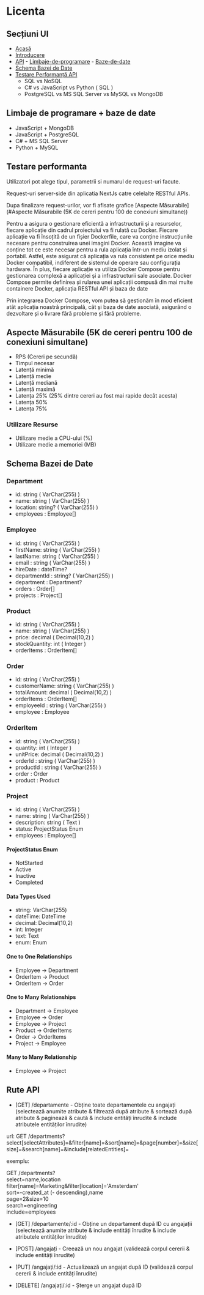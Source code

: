 # Licenta

## Secțiuni UI

- [Acasă](#home)
- [Introducere](#introduction)
- [API](#api) - [Limbaje-de-programare](#programming-languages) - [Baze-de-date](#api-databases)
- [Schema Bazei de Date](#database-schema)
- [Testare Performanță API](#api-performance-testing)
  - SQL vs NoSQL
  - C# vs JavaScript vs Python ( SQL )
  - PostgreSQL vs MS SQL Server vs MySQL vs MongoDB

## Limbaje de programare + baze de date

- JavaScript + MongoDB
- JavaScript + PostgreSQL
- C# + MS SQL Server
- Python + MySQL

## Testare performanta
Utilizatori pot alege tipul, parametrii si numarul de request-uri facute.

Request-uri server-side din aplicatia NextJs catre celelalte RESTful APIs.

Dupa finalizare request-urilor, vor fi afisate grafice [Aspecte Măsurabile](#Aspecte Măsurabile (5K de cereri pentru 100 de conexiuni simultane))

Pentru a asigura o gestionare eficientă a infrastructurii și a resurselor, fiecare aplicație din cadrul proiectului va fi rulată cu Docker. Fiecare aplicație va fi însoțită de un fișier Dockerfile, care va conține instrucțiunile necesare pentru construirea unei imagini Docker. Această imagine va conține tot ce este necesar pentru a rula aplicația într-un mediu izolat și portabil. Astfel, este asigurat că aplicația va rula consistent pe orice mediu Docker compatibil, indiferent de sistemul de operare sau configurația hardware. În plus, fiecare aplicație va utiliza Docker Compose pentru gestionarea complexă a aplicației și a infrastructurii sale asociate. Docker Compose permite definirea și rularea unei aplicații compusă din mai multe containere Docker, aplicația RESTful API și baza de date

Prin integrarea Docker Compose, vom putea să gestionăm în mod eficient atât aplicația noastră principală, cât și baza de date asociată, asigurând o dezvoltare și o livrare fără probleme și fără probleme.

## Aspecte Măsurabile (5K de cereri pentru 100 de conexiuni simultane)

- RPS (Cereri pe secundă)
- Timpul necesar
- Latență minimă
- Latență medie
- Latență mediană
- Latență maximă
- Latența 25% (25% dintre cereri au fost mai rapide decât acesta)
- Latența 50%
- Latența 75%

### Utilizare Resurse

- Utilizare medie a CPU-ului (%)
- Utilizare medie a memoriei (MB)

## Schema Bazei de Date

### Department

- id: string ( VarChar(255) )
- name: string ( VarChar(255) )
- location: string? ( VarChar(255) )
- employees : Employee[]

### Employee

- id: string ( VarChar(255) )
- firstName: string ( VarChar(255) )
- lastName: string ( VarChar(255) )
- email : string ( VarChar(255) )
- hireDate : dateTime?
- departmentId : string? ( VarChar(255) )
- department : Department?
- orders : Order[]
- projects : Project[]

### Product

- id: string ( VarChar(255) )
- name: string ( VarChar(255) )
- price: decimal ( Decimal(10,2) )
- stockQuantity: int ( Integer )
- orderItems : OrderItem[]

### Order

- id: string ( VarChar(255) )
- customerName: string ( VarChar(255) )
- totalAmount: decimal ( Decimal(10,2) )
- orderItems : OrderItem[]
- employeeId : string ( VarChar(255) )
- employee : Employee

### OrderItem

- id: string ( VarChar(255) )
- quantity: int ( Integer )
- unitPrice: decimal ( Decimal(10,2) )
- orderId : string ( VarChar(255) )
- productId : string ( VarChar(255) )
- order : Order
- product : Product

### Project

- id: string ( VarChar(255) )
- name: string ( VarChar(255) )
- description: string ( Text )
- status: ProjectStatus Enum
- employees : Employee[]

#### ProjectStatus Enum

- NotStarted
- Active
- Inactive
- Completed

#### Data Types Used

- string: VarChar(255)
- dateTime: DateTime
- decimal: Decimal(10,2)
- int: Integer
- text: Text
- enum: Enum

#### One to One Relationships

- Employee -> Department
- OrderItem -> Product
- OrderItem -> Order

#### One to Many Relationships

- Department -> Employee
- Employee -> Order
- Employee -> Project
- Product -> OrderItems
- Order -> OrderItems
- Project -> Employee

#### Many to Many Relationship

- Employee -> Project

## Rute API

- [GET] /departamente - Obține toate departamentele cu angajați (selectează anumite atribute & filtrează după atribute & sortează după atribute & paginează & caută & include entități înrudite & include atributele entităților înrudite)

url: GET /departments?select[selectAttributes]=&filter[name]=&sort[name]=&page[number]=&size[size]=&search[name]=&include[relatedEntities]=

exemplu:

GET /departments?\
select=name,location\
filter[name]=Marketing&filter[location]='Amsterdam'\
sort=-created_at (- descending),name\
page=2&size=10\
search=engineering\
include=employees

- [GET] /departamente/:id - Obține un departament după ID cu angajații (selectează anumite atribute & include entități înrudite & include atributele entităților înrudite)

- [POST] /angajați - Creează un nou angajat (validează corpul cererii & include entități înrudite)

- [PUT] /angajați/:id - Actualizează un angajat după ID (validează corpul cererii & include entități înrudite)

- [DELETE] /angajați/:id - Șterge un angajat după ID
